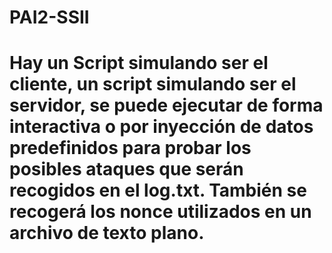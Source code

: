 # PAI2-SSII
# Hay un Script simulando ser el cliente, un script simulando ser el servidor, se puede ejecutar de forma interactiva o por inyección de datos predefinidos para probar los posibles ataques que serán recogidos en el log.txt. También se recogerá los nonce utilizados en un archivo de texto plano.